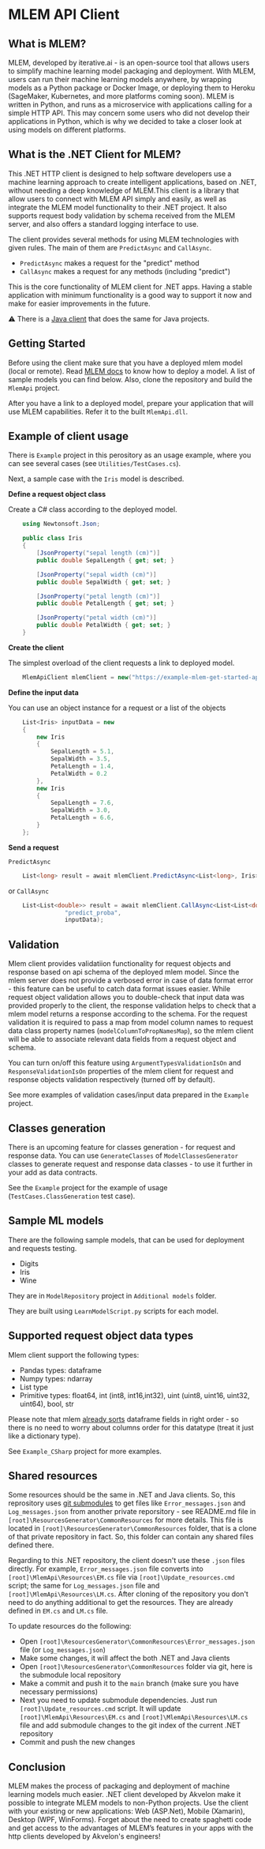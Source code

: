 # MLEM API Client

## What is MLEM?

MLEM, developed by iterative.ai - is an open-source tool that allows users to simplify machine learning model packaging and deployment. With MLEM, users can run their machine learning models anywhere, by wrapping models as a Python package or Docker Image, or deploying them to Heroku (SageMaker, Kubernetes, and more platforms coming soon). 
MLEM is written in Python, and runs as a microservice with applications calling for a simple HTTP API. This may concern some users who did not develop their applications in Python, which is why we decided to take a closer look at using models on different platforms. 

## What is the .NET Client for MLEM?

This .NET HTTP client is designed to help software developers use a machine learning approach to create intelligent applications, based on .NET, without needing a deep knowledge of MLEM.This client is a library that allow users to connect with MLEM API simply and easily, as well as integrate the MLEM model functionality to their .NET project. It also supports request body validation by schema received from the MLEM server, and also offers a standard logging interface to use.

The client provides several methods for using MLEM technologies with given rules. The main of them are `PredictAsync` and `CallAsync`.
- `PredictAsync` makes a request for the "predict" method
- `CallAsync` makes a request for any methods (including "predict")

This is the core functionality of MLEM client for .NET apps. Having a stable application with minimum functionality is a good way to support it now and make for easier improvements in the future.

⚠️ There is a [Java client](https://github.com/akvelon/MLEM-SDK-for-Java) that does the same for Java projects.

## Getting Started
Before using the client make sure that you have a deployed mlem model (local or remote). Read [MLEM docs](https://mlem.ai/doc/get-started) to know how to deploy a model. A list of sample models you can find below. Also, clone the repository and build the `MlemApi` project.

After you have a link to a deployed model, prepare your application that will use MLEM capabilities. Refer it to the built `MlemApi.dll`.

## Example of client usage

There is `Example` project in this perository as an usage example, where you can see several cases (see `Utilities/TestCases.cs`).

Next, a sample case with the `Iris` model is described.

**Define a request object class**

Create a C# class according to the deployed model.
```cs
    using Newtonsoft.Json;

    public class Iris
    {
        [JsonProperty("sepal length (cm)")]
        public double SepalLength { get; set; }

        [JsonProperty("sepal width (cm)")]
        public double SepalWidth { get; set; }

        [JsonProperty("petal length (cm)")]
        public double PetalLength { get; set; }

        [JsonProperty("petal width (cm)")]
        public double PetalWidth { get; set; }
    }
```

**Create the client**

The simplest overload of the client requests a link to deployed model.
```cs
    MlemApiClient mlemClient = new("https://example-mlem-get-started-app.herokuapp.com");
```

**Define the input data**

You can use an object instance for a request or a list of the objects

```cs
    List<Iris> inputData = new
    {
        new Iris
        {
            SepalLength = 5.1,
            SepalWidth = 3.5,
            PetalLength = 1.4,
            PetalWidth = 0.2
        },
        new Iris
        {
            SepalLength = 7.6,
            SepalWidth = 3.0,
            PetalLength = 6.6,
        }
    };
```

**Send a request**

`PredictAsync`
```cs
    List<long> result = await mlemClient.PredictAsync<List<long>, Iris>(inputData);
```

or  `CallAsync`

```cs
    List<List<double>> result = await mlemClient.CallAsync<List<List<double>>, Iris>(
                "predict_proba",
                inputData);
```

## Validation

Mlem client provides validatiion functionality for request objects and response based on api schema of the deployed mlem model. Since the mlem server does not provide a verbosed error in case of data format error - this feature can be useful to catch data format issues easier.
While request object validation allows you to double-check that input data was provided properly to the client, the response validation helps to check that a mlem model returns a response according to the schema.
For the request validation it is required to pass a map from model column names to request data class property names (`modelColumnToPropNamesMap`), so the mlem client will be able to associate relevant data fields from a request object and schema. 

You can turn on/off this feature using `ArgumentTypesValidationIsOn` and `ResponseValidationIsOn` properties of the mlem client for request and response objects validation respectively (turned off by default). 

See more examples of validation cases/input data prepared in the `Example` project.

## Classes generation

There is an upcoming feature for classes generation - for request and response data.
You can use `GenerateClasses` of `ModelClassesGenerator` classes to generate request and response data classes - to use it further in your add as data contracts.

See the `Example` project for the example of usage (`TestCases.ClassGeneration` test case).

## Sample ML models

There are the following sample models, that can be used for deployment and requests testing.
- Digits
- Iris
- Wine

They are in `ModelRepository` project in `Additional models` folder.

They are built using `LearnModelScript.py` scripts for each model.

## Supported request object data types
Mlem client support the following types:
- Pandas types: dataframe
- Numpy types: ndarray
- List type
- Primitive types: float64, int (int8, int16,int32), uint (uint8, uint16, uint32, uint64), bool, str

Please note that mlem [already sorts](https://github.com/iterative/mlem/blob/afb18dba1cbc3e69590caa2f2a93f99dcdddf1f1/mlem/contrib/pandas.py#L161) dataframe fields in right order - so there is no need to worry about columns order for this datatype (treat it just like a dictionary type).

See `Example_CSharp` project for more examples.

## Shared resources

Some resources should be the same in .NET and Java clients. So, this reprository uses [git submodules](https://git-scm.com/book/en/v2/Git-Tools-Submodules) to get files like `Error_messages.json` and `Log_messages.json` from another private reporsitory - see README.md file in `[root]\ResourcesGenerator\CommonResources` for more details.
This file is located in `[root]\ResourcesGenerator\CommonResources` folder, that is a clone of that private repository in fact. So, this folder can contain any shared files defined there.

Regarding to this .NET repository, the client doesn't use these `.json` files directly. For example, `Error_messages.json` file converts into `[root]\MlemApi\Resources\EM.cs` file via `[root]\Update_resources.cmd` script; the same for `Log_messages.json` file and `[root]\MlemApi\Resources\LM.cs`. After cloning of the repository you don't need to do anything additional to get the resources. They are already defined in `EM.cs` and `LM.cs` file.

To update resources do the following:
- Open `[root]\ResourcesGenerator\CommonResources\Error_messages.json` file (or `Log_messages.json`)
- Make some changes, it will affect the both .NET and Java clients
- Open `[root]\ResourcesGenerator\CommonResources` folder via git, here is the submodule local repository
- Make a commit and push it to the `main` branch (make sure you have necessary permissions)
- Next you need to update submodule dependencies. Just run `[root]\Update_resources.cmd` script. It will update `[root]\MlemApi\Resources\EM.cs` and `[root]\MlemApi\Resources\LM.cs` file and add submodule changes to the git index of the current .NET repository
- Commit and push the new changes

## Conclusion

MLEM makes the process of packaging and deployment of machine learning models much easier. .NET client developed by Akvelon make it possible to integrate MLEM models to non-Python projects.
Use the client with your existing or new applications: 
Web (ASP.Net), Mobile (Xamarin), Desktop (WPF, WinForms). 
Forget about the need to create spaghetti code and get access to the advantages of MLEM’s features in your apps with the http clients developed by Akvelon's engineers!
